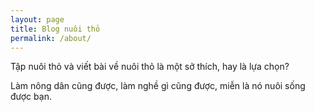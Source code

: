 ```yaml
---
layout: page
title: Blog nuôi thỏ
permalink: /about/
---
```


Tập nuôi thỏ và viết bài về nuôi thỏ là một sở thích, hay là lựa chọn?

Làm nông dân cũng được, làm nghề gì cũng được, miễn là nó nuôi sống được bạn.
